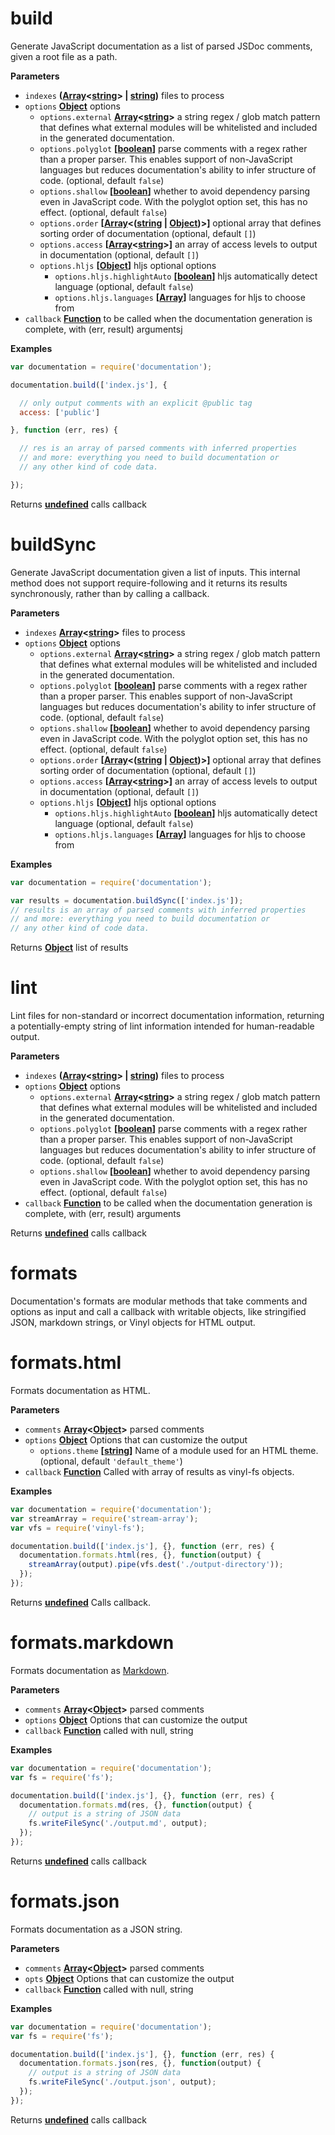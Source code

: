 <!-- Generated by documentation.js. Update this documentation by updating the source code. -->

# build

Generate JavaScript documentation as a list of parsed JSDoc
comments, given a root file as a path.

**Parameters**

-   `indexes` **([Array](https://developer.mozilla.org/en-US/docs/Web/JavaScript/Reference/Global_Objects/Array)&lt;[string](https://developer.mozilla.org/en-US/docs/Web/JavaScript/Reference/Global_Objects/String)> | [string](https://developer.mozilla.org/en-US/docs/Web/JavaScript/Reference/Global_Objects/String))** files to process
-   `options` **[Object](https://developer.mozilla.org/en-US/docs/Web/JavaScript/Reference/Global_Objects/Object)** options
    -   `options.external` **[Array](https://developer.mozilla.org/en-US/docs/Web/JavaScript/Reference/Global_Objects/Array)&lt;[string](https://developer.mozilla.org/en-US/docs/Web/JavaScript/Reference/Global_Objects/String)>** a string regex / glob match pattern
        that defines what external modules will be whitelisted and included in the
        generated documentation.
    -   `options.polyglot` **\[[boolean](https://developer.mozilla.org/en-US/docs/Web/JavaScript/Reference/Global_Objects/Boolean)]** parse comments with a regex rather than
        a proper parser. This enables support of non-JavaScript languages but
        reduces documentation's ability to infer structure of code. (optional, default `false`)
    -   `options.shallow` **\[[boolean](https://developer.mozilla.org/en-US/docs/Web/JavaScript/Reference/Global_Objects/Boolean)]** whether to avoid dependency parsing
        even in JavaScript code. With the polyglot option set, this has no effect. (optional, default `false`)
    -   `options.order` **\[[Array](https://developer.mozilla.org/en-US/docs/Web/JavaScript/Reference/Global_Objects/Array)&lt;([string](https://developer.mozilla.org/en-US/docs/Web/JavaScript/Reference/Global_Objects/String) \| [Object](https://developer.mozilla.org/en-US/docs/Web/JavaScript/Reference/Global_Objects/Object))>]** optional array that
        defines sorting order of documentation (optional, default `[]`)
    -   `options.access` **\[[Array](https://developer.mozilla.org/en-US/docs/Web/JavaScript/Reference/Global_Objects/Array)&lt;[string](https://developer.mozilla.org/en-US/docs/Web/JavaScript/Reference/Global_Objects/String)>]** an array of access levels
        to output in documentation (optional, default `[]`)
    -   `options.hljs` **\[[Object](https://developer.mozilla.org/en-US/docs/Web/JavaScript/Reference/Global_Objects/Object)]** hljs optional options
        -   `options.hljs.highlightAuto` **\[[boolean](https://developer.mozilla.org/en-US/docs/Web/JavaScript/Reference/Global_Objects/Boolean)]** hljs automatically detect language (optional, default `false`)
        -   `options.hljs.languages` **\[[Array](https://developer.mozilla.org/en-US/docs/Web/JavaScript/Reference/Global_Objects/Array)]** languages for hljs to choose from
-   `callback` **[Function](https://developer.mozilla.org/en-US/docs/Web/JavaScript/Reference/Statements/function)** to be called when the documentation generation
    is complete, with (err, result) argumentsj

**Examples**

```javascript
var documentation = require('documentation');

documentation.build(['index.js'], {

  // only output comments with an explicit @public tag
  access: ['public']

}, function (err, res) {

  // res is an array of parsed comments with inferred properties
  // and more: everything you need to build documentation or
  // any other kind of code data.

});
```

Returns **[undefined](https://developer.mozilla.org/en-US/docs/Web/JavaScript/Reference/Global_Objects/undefined)** calls callback

# buildSync

Generate JavaScript documentation given a list of inputs. This internal
method does not support require-following and it returns its results
synchronously, rather than by calling a callback.

**Parameters**

-   `indexes` **[Array](https://developer.mozilla.org/en-US/docs/Web/JavaScript/Reference/Global_Objects/Array)&lt;[string](https://developer.mozilla.org/en-US/docs/Web/JavaScript/Reference/Global_Objects/String)>** files to process
-   `options` **[Object](https://developer.mozilla.org/en-US/docs/Web/JavaScript/Reference/Global_Objects/Object)** options
    -   `options.external` **[Array](https://developer.mozilla.org/en-US/docs/Web/JavaScript/Reference/Global_Objects/Array)&lt;[string](https://developer.mozilla.org/en-US/docs/Web/JavaScript/Reference/Global_Objects/String)>** a string regex / glob match pattern
        that defines what external modules will be whitelisted and included in the
        generated documentation.
    -   `options.polyglot` **\[[boolean](https://developer.mozilla.org/en-US/docs/Web/JavaScript/Reference/Global_Objects/Boolean)]** parse comments with a regex rather than
        a proper parser. This enables support of non-JavaScript languages but
        reduces documentation's ability to infer structure of code. (optional, default `false`)
    -   `options.shallow` **\[[boolean](https://developer.mozilla.org/en-US/docs/Web/JavaScript/Reference/Global_Objects/Boolean)]** whether to avoid dependency parsing
        even in JavaScript code. With the polyglot option set, this has no effect. (optional, default `false`)
    -   `options.order` **\[[Array](https://developer.mozilla.org/en-US/docs/Web/JavaScript/Reference/Global_Objects/Array)&lt;([string](https://developer.mozilla.org/en-US/docs/Web/JavaScript/Reference/Global_Objects/String) \| [Object](https://developer.mozilla.org/en-US/docs/Web/JavaScript/Reference/Global_Objects/Object))>]** optional array that
        defines sorting order of documentation (optional, default `[]`)
    -   `options.access` **\[[Array](https://developer.mozilla.org/en-US/docs/Web/JavaScript/Reference/Global_Objects/Array)&lt;[string](https://developer.mozilla.org/en-US/docs/Web/JavaScript/Reference/Global_Objects/String)>]** an array of access levels
        to output in documentation (optional, default `[]`)
    -   `options.hljs` **\[[Object](https://developer.mozilla.org/en-US/docs/Web/JavaScript/Reference/Global_Objects/Object)]** hljs optional options
        -   `options.hljs.highlightAuto` **\[[boolean](https://developer.mozilla.org/en-US/docs/Web/JavaScript/Reference/Global_Objects/Boolean)]** hljs automatically detect language (optional, default `false`)
        -   `options.hljs.languages` **\[[Array](https://developer.mozilla.org/en-US/docs/Web/JavaScript/Reference/Global_Objects/Array)]** languages for hljs to choose from

**Examples**

```javascript
var documentation = require('documentation');

var results = documentation.buildSync(['index.js']);
// results is an array of parsed comments with inferred properties
// and more: everything you need to build documentation or
// any other kind of code data.
```

Returns **[Object](https://developer.mozilla.org/en-US/docs/Web/JavaScript/Reference/Global_Objects/Object)** list of results

# lint

Lint files for non-standard or incorrect documentation
information, returning a potentially-empty string
of lint information intended for human-readable output.

**Parameters**

-   `indexes` **([Array](https://developer.mozilla.org/en-US/docs/Web/JavaScript/Reference/Global_Objects/Array)&lt;[string](https://developer.mozilla.org/en-US/docs/Web/JavaScript/Reference/Global_Objects/String)> | [string](https://developer.mozilla.org/en-US/docs/Web/JavaScript/Reference/Global_Objects/String))** files to process
-   `options` **[Object](https://developer.mozilla.org/en-US/docs/Web/JavaScript/Reference/Global_Objects/Object)** options
    -   `options.external` **[Array](https://developer.mozilla.org/en-US/docs/Web/JavaScript/Reference/Global_Objects/Array)&lt;[string](https://developer.mozilla.org/en-US/docs/Web/JavaScript/Reference/Global_Objects/String)>** a string regex / glob match pattern
        that defines what external modules will be whitelisted and included in the
        generated documentation.
    -   `options.polyglot` **\[[boolean](https://developer.mozilla.org/en-US/docs/Web/JavaScript/Reference/Global_Objects/Boolean)]** parse comments with a regex rather than
        a proper parser. This enables support of non-JavaScript languages but
        reduces documentation's ability to infer structure of code. (optional, default `false`)
    -   `options.shallow` **\[[boolean](https://developer.mozilla.org/en-US/docs/Web/JavaScript/Reference/Global_Objects/Boolean)]** whether to avoid dependency parsing
        even in JavaScript code. With the polyglot option set, this has no effect. (optional, default `false`)
-   `callback` **[Function](https://developer.mozilla.org/en-US/docs/Web/JavaScript/Reference/Statements/function)** to be called when the documentation generation
    is complete, with (err, result) arguments

Returns **[undefined](https://developer.mozilla.org/en-US/docs/Web/JavaScript/Reference/Global_Objects/undefined)** calls callback

# formats

Documentation's formats are modular methods that take comments
and options as input and call a callback with writable objects,
like stringified JSON, markdown strings, or Vinyl objects for HTML
output.

# formats.html

Formats documentation as HTML.

**Parameters**

-   `comments` **[Array](https://developer.mozilla.org/en-US/docs/Web/JavaScript/Reference/Global_Objects/Array)&lt;[Object](https://developer.mozilla.org/en-US/docs/Web/JavaScript/Reference/Global_Objects/Object)>** parsed comments
-   `options` **[Object](https://developer.mozilla.org/en-US/docs/Web/JavaScript/Reference/Global_Objects/Object)** Options that can customize the output
    -   `options.theme` **\[[string](https://developer.mozilla.org/en-US/docs/Web/JavaScript/Reference/Global_Objects/String)]** Name of a module used for an HTML theme. (optional, default `'default_theme'`)
-   `callback` **[Function](https://developer.mozilla.org/en-US/docs/Web/JavaScript/Reference/Statements/function)** Called with array of results as vinyl-fs objects.

**Examples**

```javascript
var documentation = require('documentation');
var streamArray = require('stream-array');
var vfs = require('vinyl-fs');

documentation.build(['index.js'], {}, function (err, res) {
  documentation.formats.html(res, {}, function(output) {
    streamArray(output).pipe(vfs.dest('./output-directory'));
  });
});
```

Returns **[undefined](https://developer.mozilla.org/en-US/docs/Web/JavaScript/Reference/Global_Objects/undefined)** Calls callback.

# formats.markdown

Formats documentation as
[Markdown](http://daringfireball.net/projects/markdown/).

**Parameters**

-   `comments` **[Array](https://developer.mozilla.org/en-US/docs/Web/JavaScript/Reference/Global_Objects/Array)&lt;[Object](https://developer.mozilla.org/en-US/docs/Web/JavaScript/Reference/Global_Objects/Object)>** parsed comments
-   `options` **[Object](https://developer.mozilla.org/en-US/docs/Web/JavaScript/Reference/Global_Objects/Object)** Options that can customize the output
-   `callback` **[Function](https://developer.mozilla.org/en-US/docs/Web/JavaScript/Reference/Statements/function)** called with null, string

**Examples**

```javascript
var documentation = require('documentation');
var fs = require('fs');

documentation.build(['index.js'], {}, function (err, res) {
  documentation.formats.md(res, {}, function(output) {
    // output is a string of JSON data
    fs.writeFileSync('./output.md', output);
  });
});
```

Returns **[undefined](https://developer.mozilla.org/en-US/docs/Web/JavaScript/Reference/Global_Objects/undefined)** calls callback

# formats.json

Formats documentation as a JSON string.

**Parameters**

-   `comments` **[Array](https://developer.mozilla.org/en-US/docs/Web/JavaScript/Reference/Global_Objects/Array)&lt;[Object](https://developer.mozilla.org/en-US/docs/Web/JavaScript/Reference/Global_Objects/Object)>** parsed comments
-   `opts` **[Object](https://developer.mozilla.org/en-US/docs/Web/JavaScript/Reference/Global_Objects/Object)** Options that can customize the output
-   `callback` **[Function](https://developer.mozilla.org/en-US/docs/Web/JavaScript/Reference/Statements/function)** called with null, string

**Examples**

```javascript
var documentation = require('documentation');
var fs = require('fs');

documentation.build(['index.js'], {}, function (err, res) {
  documentation.formats.json(res, {}, function(output) {
    // output is a string of JSON data
    fs.writeFileSync('./output.json', output);
  });
});
```

Returns **[undefined](https://developer.mozilla.org/en-US/docs/Web/JavaScript/Reference/Global_Objects/undefined)** calls callback
